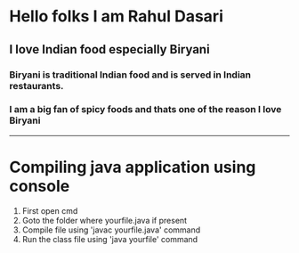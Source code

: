 # Hello folks I am  Rahul Dasari
## <h2> I love Indian food especially **Biryani**
### <h3> Biryani is traditional  **Indian food** and is served in Indian restaurants.
### I am a big fan of **spicy foods** and thats one of the reason I love **Biryani**
---
# Compiling java application using console
1. First open cmd
2. Goto the folder where yourfile.java if present
3. Compile file using 'javac yourfile.java' command 
4. Run the class file using 'java yourfile' command
